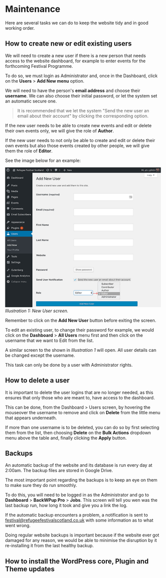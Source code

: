 # Maintenance

Here are several tasks we can do to keep the website tidy and in good working order.

## How to create new or edit existing users

We will need to create a new user if there is a new person that needs access to the website dashboard, for example to enter events for the forthcoming  Festival Programme.

To do so, we must login as Administrator and, once in the Dashboard, click on the **Users** > **Add New menu** option.

We will need to have the person's **email address** and choose their **username**. We can also choose their initial password, or let the system set an automatic secure one.

> It is recommended that we let the system "Send the new user an email about their account" by clicking the corresponding option.

If the new user needs to be able to create new events and edit or delete their own events only, we will give the role of **Author**.

If the new user needs to not only be able to create and edit or delete their own events but also those events created by other people, we will give them the role of **Editor**.

See the image below for an example:

![Add new user](assets/add-new-user.jpg)
*Illustration 1: New User screen.*

Remember to click on the **Add New User** button before exiting the screen.

To edit an existing user, to change their password for example, we would click on the **Dashboard** > **All Users** menu first and then click on the username that we want to Edit from the list.

A similar screen to the shown in *Illustration 1* will open. All user details can be changed except the username.

This task can only be done by a user with Administrator rights.

## How to delete a user

It is important to delete the user logins that are no longer needed, as this ensures that only those who are meant to, have access to the dashboard.

This can be done, from the Dashboard > Users screen, by hovering the mouseover the username to remove and click on **Delete** from the little menu that appears underneath.

If more than one username is to be deleted, you can do so by first selecting them from the list, then choosing **Delete** on the **Bulk Actions** dropdown menu above the table and, finally clicking the **Apply** button.

## Backups

An automatic backup of the website and its database is run every day at 2:00am. The backup files are stored in Google Drive.

The most important point regarding the backups is to keep an eye on them to make sure they do run smoothly.

To do this, you will need to be logged in as the Administrator and go to **Dashboard** > **BackWPup Pro** > **Jobs**. This screen will tell you wen was the last backup run, how long it took and give you a link the log.

If the automatic backup encounters a problem, a notification is sent to festival@refugeefestivalscotland.co.uk with some information as to what went wrong.

Doing regular website backups is important because if the website ever got damaged for any reason, we would be able to minimise the disruption by it re-installing it from the last healthy backup.

## How to install the WordPress core, Plugin and Theme updates
